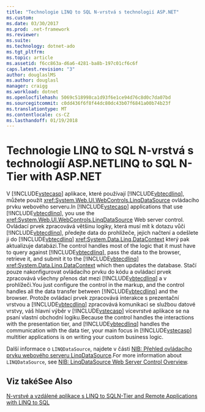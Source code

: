 ```yaml
---
title: "Technologie LINQ to SQL N-vrstvá s technologií ASP.NET"
ms.custom: 
ms.date: 03/30/2017
ms.prod: .net-framework
ms.reviewer: 
ms.suite: 
ms.technology: dotnet-ado
ms.tgt_pltfrm: 
ms.topic: article
ms.assetid: f6cc863a-d6a6-4281-ba8b-197c01cf6c6f
caps.latest.revision: "3"
author: douglaslMS
ms.author: douglasl
manager: craigg
ms.workload: dotnet
ms.openlocfilehash: 5069c518998ca1d93f6e1ce94d76c8d0c7da07bd
ms.sourcegitcommit: c0dd436f6f8f44dc80dc43b07f6841a00b74b23f
ms.translationtype: MT
ms.contentlocale: cs-CZ
ms.lasthandoff: 01/19/2018
---
```

# <a name="linq-to-sql-n-tier-with-aspnet"></a><span data-ttu-id="5602e-102">Technologie LINQ to SQL N-vrstvá s technologií ASP.NET</span><span class="sxs-lookup"><span data-stu-id="5602e-102">LINQ to SQL N-Tier with ASP.NET</span></span>
<span data-ttu-id="5602e-103">V [!INCLUDE[vstecasp](../../../../../../includes/vstecasp-md.md)] aplikace, které používají [!INCLUDE[vbtecdlinq](../../../../../../includes/vbtecdlinq-md.md)], můžete použít <xref:System.Web.UI.WebControls.LinqDataSource> ovládacího prvku webového serveru.</span><span class="sxs-lookup"><span data-stu-id="5602e-103">In [!INCLUDE[vstecasp](../../../../../../includes/vstecasp-md.md)] applications that use [!INCLUDE[vbtecdlinq](../../../../../../includes/vbtecdlinq-md.md)], you use the <xref:System.Web.UI.WebControls.LinqDataSource> Web server control.</span></span> <span data-ttu-id="5602e-104">Ovládací prvek zpracovává většinu logiky, která musí mít k dotazu vůči [!INCLUDE[vbtecdlinq](../../../../../../includes/vbtecdlinq-md.md)], předejte data do prohlížeče, jejich načtení a odešlete ji do [!INCLUDE[vbtecdlinq](../../../../../../includes/vbtecdlinq-md.md)] <xref:System.Data.Linq.DataContext> který pak aktualizuje databázi.</span><span class="sxs-lookup"><span data-stu-id="5602e-104">The control handles most of the logic that it must have to query against [!INCLUDE[vbtecdlinq](../../../../../../includes/vbtecdlinq-md.md)], pass the data to the browser, retrieve it, and submit it to the [!INCLUDE[vbtecdlinq](../../../../../../includes/vbtecdlinq-md.md)] <xref:System.Data.Linq.DataContext> which then updates the database.</span></span> <span data-ttu-id="5602e-105">Stačí pouze nakonfigurovat ovládacího prvku do kódu a ovládací prvek zpracovává všechny přenos dat mezi [!INCLUDE[vbtecdlinq](../../../../../../includes/vbtecdlinq-md.md)] a v prohlížeči.</span><span class="sxs-lookup"><span data-stu-id="5602e-105">You just configure the control in the markup, and the control handles all the data transfer between [!INCLUDE[vbtecdlinq](../../../../../../includes/vbtecdlinq-md.md)] and the browser.</span></span> <span data-ttu-id="5602e-106">Protože ovládací prvek zpracovává interakce s prezentační vrstvou a [!INCLUDE[vbtecdlinq](../../../../../../includes/vbtecdlinq-md.md)] zpracovává komunikaci se službou datové vrstvy, váš hlavní výběr v [!INCLUDE[vstecasp](../../../../../../includes/vstecasp-md.md)] vícevrstvé aplikace se na psaní vlastní obchodní logiku.</span><span class="sxs-lookup"><span data-stu-id="5602e-106">Because the control handles the interactions with the presentation tier, and [!INCLUDE[vbtecdlinq](../../../../../../includes/vbtecdlinq-md.md)] handles the communication with the data tier, your main focus in [!INCLUDE[vstecasp](../../../../../../includes/vstecasp-md.md)] multitier applications is on writing your custom business logic.</span></span>  
  
 <span data-ttu-id="5602e-107">Další informace o `LINQDataSource`, najdete v části [NIB: Přehled ovládacího prvku webového serveru LinqDataSource](http://msdn.microsoft.com/library/104cfc3f-7385-47d3-8a51-830dfa791136).</span><span class="sxs-lookup"><span data-stu-id="5602e-107">For more information about `LINQDataSource`, see [NIB: LinqDataSource Web Server Control Overview](http://msdn.microsoft.com/library/104cfc3f-7385-47d3-8a51-830dfa791136).</span></span>  
  
## <a name="see-also"></a><span data-ttu-id="5602e-108">Viz také</span><span class="sxs-lookup"><span data-stu-id="5602e-108">See Also</span></span>  
 [<span data-ttu-id="5602e-109">N-vrstvé a vzdálené aplikace s LINQ to SQL</span><span class="sxs-lookup"><span data-stu-id="5602e-109">N-Tier and Remote Applications with LINQ to SQL</span></span>](../../../../../../docs/framework/data/adonet/sql/linq/n-tier-and-remote-applications-with-linq-to-sql.md)
